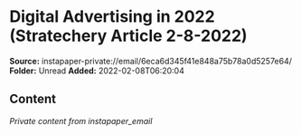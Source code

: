 # Digital Advertising in 2022 (Stratechery Article 2-8-2022)

**Source:** instapaper-private://email/6eca6d345f41e848a75b78a0d5257e64/
**Folder:** Unread
**Added:** 2022-02-08T06:20:04




## Content
*Private content from instapaper_email*
